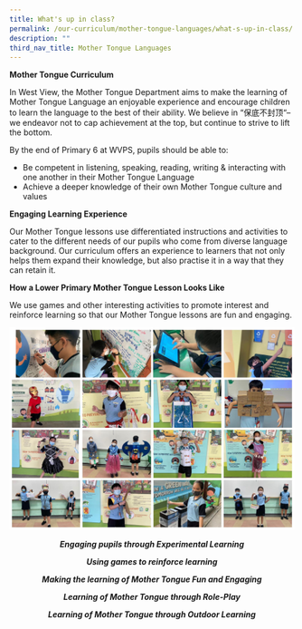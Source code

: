 ```yaml
---
title: What's up in class?
permalink: /our-curriculum/mother-tongue-languages/what-s-up-in-class/
description: ""
third_nav_title: Mother Tongue Languages
---
```

**Mother Tongue Curriculum**

  

In West View, the Mother Tongue Department aims to make the learning of Mother Tongue Language an enjoyable experience and encourage children to learn the language to the best of their ability. We believe in “保底不封顶“– we endeavor not to cap achievement at the top, but continue to strive to lift the bottom.

  

By the end of Primary 6 at WVPS, pupils should be able to:

*   Be competent in listening, speaking, reading, writing & interacting with one another in their Mother Tongue Language
*   Achieve a deeper knowledge of their own Mother Tongue culture and values

  

**Engaging Learning Experience**

  

Our Mother Tongue lessons use differentiated instructions and activities to cater to the different needs of our pupils who come from diverse language background. Our curriculum offers an experience to learners that not only helps them expand their knowledge, but also practise it in a way that they can retain it.

  

  

**How a Lower Primary Mother Tongue Lesson Looks Like**

  

We use games and other interesting activities to promote interest and reinforce learning so that our Mother Tongue lessons are fun and engaging.

![Engaging pupils through Experimental Learning](/images/Engaging%20pupils%20through%20Experimental%20Learning.jpeg)

<p style="text-align:center;"><strong><em>Engaging pupils through Experimental Learning</em></strong></p>

<p style="text-align:center;"><strong><em>Using games to reinforce learning</em></strong></p>

<p style="text-align:center;"><strong><em>Making the learning of Mother Tongue Fun and Engaging</em></strong></p>

<p style="text-align:center;"><strong><em>Learning of Mother Tongue through Role-Play</em></strong></p>

<p style="text-align:center;"><strong><em>Learning of Mother Tongue through Outdoor Learning</em></strong></p>